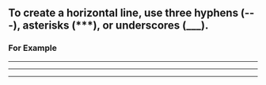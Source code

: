 ## To create a horizontal line, use three hyphens (---), asterisks (***), or underscores (___).
### For Example 
---
***
___



